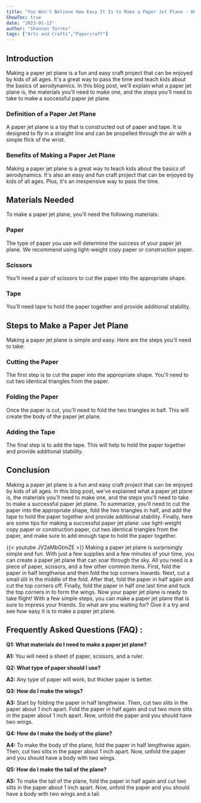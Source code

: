 ```yaml
---
title: "You Won't Believe How Easy It Is to Make a Paper Jet Plane - Here's How!"
ShowToc: true 
date: "2023-01-13"
author: "Shannon Torres" 
tags: ["Arts and Crafts","Papercraft"]
---
```

## Introduction 
Making a paper jet plane is a fun and easy craft project that can be enjoyed by kids of all ages. It's a great way to pass the time and teach kids about the basics of aerodynamics. In this blog post, we'll explain what a paper jet plane is, the materials you'll need to make one, and the steps you'll need to take to make a successful paper jet plane. 

### Definition of a Paper Jet Plane
A paper jet plane is a toy that is constructed out of paper and tape. It is designed to fly in a straight line and can be propelled through the air with a simple flick of the wrist.

### Benefits of Making a Paper Jet Plane
Making a paper jet plane is a great way to teach kids about the basics of aerodynamics. It's also an easy and fun craft project that can be enjoyed by kids of all ages. Plus, it's an inexpensive way to pass the time.

## Materials Needed
To make a paper jet plane, you'll need the following materials: 

### Paper
The type of paper you use will determine the success of your paper jet plane. We recommend using light-weight copy paper or construction paper.

### Scissors
You'll need a pair of scissors to cut the paper into the appropriate shape.

### Tape
You'll need tape to hold the paper together and provide additional stability.

## Steps to Make a Paper Jet Plane
Making a paper jet plane is simple and easy. Here are the steps you'll need to take:

### Cutting the Paper
The first step is to cut the paper into the appropriate shape. You'll need to cut two identical triangles from the paper.

### Folding the Paper
Once the paper is cut, you'll need to fold the two triangles in half. This will create the body of the paper jet plane.

### Adding the Tape
The final step is to add the tape. This will help to hold the paper together and provide additional stability.

## Conclusion
Making a paper jet plane is a fun and easy craft project that can be enjoyed by kids of all ages. In this blog post, we've explained what a paper jet plane is, the materials you'll need to make one, and the steps you'll need to take to make a successful paper jet plane. To summarize, you'll need to cut the paper into the appropriate shape, fold the two triangles in half, and add the tape to hold the paper together and provide additional stability. Finally, here are some tips for making a successful paper jet plane: use light-weight copy paper or construction paper, cut two identical triangles from the paper, and make sure to add enough tape to hold the paper together.

{{< youtube JV2aMbGtmZE >}} 
Making a paper jet plane is surprisingly simple and fun. With just a few supplies and a few minutes of your time, you can create a paper jet plane that can soar through the sky. All you need is a piece of paper, scissors, and a few other common items. First, fold the paper in half lengthwise and then fold the top corners inwards. Next, cut a small slit in the middle of the fold. After that, fold the paper in half again and cut the top corners off. Finally, fold the paper in half one last time and tuck the top corners in to form the wings. Now your paper jet plane is ready to take flight! With a few simple steps, you can make a paper jet plane that is sure to impress your friends. So what are you waiting for? Give it a try and see how easy it is to make a paper jet plane.

## Frequently Asked Questions (FAQ) :
**Q1: What materials do I need to make a paper jet plane?**

**A1:** You will need a sheet of paper, scissors, and a ruler. 

**Q2: What type of paper should I use?**

**A2:** Any type of paper will work, but thicker paper is better.

**Q3: How do I make the wings?**

**A3:** Start by folding the paper in half lengthwise. Then, cut two slits in the paper about 1 inch apart. Fold the paper in half again and cut two more slits in the paper about 1 inch apart. Now, unfold the paper and you should have two wings. 

**Q4: How do I make the body of the plane?**

**A4:** To make the body of the plane, fold the paper in half lengthwise again. Then, cut two slits in the paper about 1 inch apart. Now, unfold the paper and you should have a body with two wings. 

**Q5: How do I make the tail of the plane?**

**A5:** To make the tail of the plane, fold the paper in half again and cut two slits in the paper about 1 inch apart. Now, unfold the paper and you should have a body with two wings and a tail.





